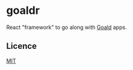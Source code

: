 # goaldr
React "framework" to go along with [Goald](https://github.com/aldesgroup/goald) apps.

## Licence

[MIT](https://opensource.org/license/mit/)